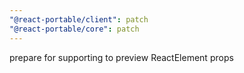 ```yaml
---
"@react-portable/client": patch
"@react-portable/core": patch
---
```


prepare for supporting to preview ReactElement props
